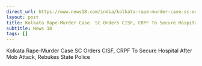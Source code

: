 ```yaml
---
direct_url: https://www.news18.com/india/kolkata-rape-murder-case-sc-orders-cisf-crpf-to-secure-hospital-after-mob-attack-rebukes-state-police-9021230.html
layout: post
title: Kolkata Rape-Murder Case  SC Orders CISF, CRPF To Secure Hospital After Mob Attack, Rebukes State Police
subtitle: News 18
tags: []
---
```


Kolkata Rape-Murder Case  SC Orders CISF, CRPF To Secure Hospital After Mob Attack, Rebukes State Police
